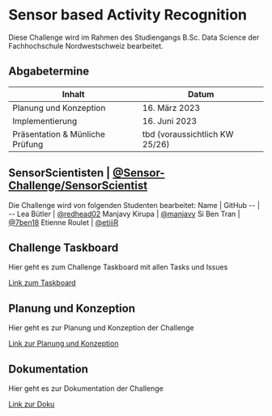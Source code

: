 # Sensor based Activity Recognition

Diese Challenge wird im Rahmen des Studiengangs B.Sc. Data Science der Fachhochschule Nordwestschweiz bearbeitet.

## Abgabetermine 
Inhalt | Datum
-- | --
Planung und Konzeption | 16. März 2023
Implementierung | 16. Juni 2023
Präsentation & Münliche Prüfung | tbd (voraussichtlich KW 25/26)

## SensorScientisten | [@Sensor-Challenge/SensorScientist](https://github.com/orgs/CDL1-Sensor/teams/sensorscientist)
Die Challenge wird von folgenden Studenten bearbeitet:
Name | GitHub
-- | --
Lea Bütler | [@redhead02](https://github.com/redhead02)
Manjavy Kirupa | [@manjavy](https://github.com/manjavy) 
Si Ben Tran | [@7ben18](https://github.com/7ben18)
Etienne Roulet  | [@etiiiR](https://github.com/orgs/CDL1-Sensor/people/etiiiR)

## Challenge Taskboard
Hier geht es zum Challenge Taskboard mit allen Tasks und Issues

[Link zum Taskboard](https://github.com/orgs/CDL1-Sensor/projects/1)

## Planung und Konzeption
Hier geht es zur Planung und Konzeption der Challenge

[Link zur Planung und Konzeption](https://github.com/CDL1-Sensor/Sensor_Planung_Konzeption)

## Dokumentation
Hier geht es zur Dokumentation der Challenge

[Link zur Doku](https://github.com/CDL1-Sensor/Sensor_Dokumentation)
